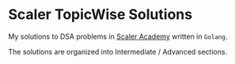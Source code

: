 # Scaler TopicWise Solutions

My solutions to DSA problems in [Scaler Academy](https://www.scaler.com/) written in `Golang`.

The solutions are organized into Intermediate / Advanced sections.